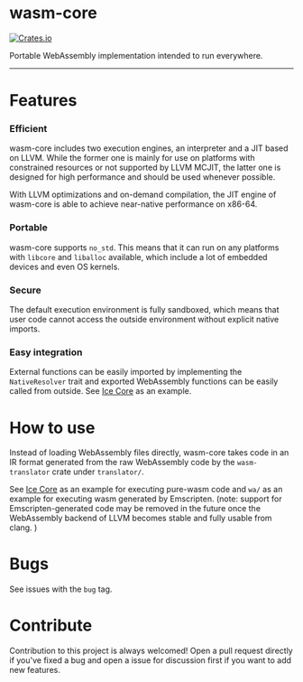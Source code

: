 # wasm-core

[![Crates.io](https://img.shields.io/crates/v/wasm-core.svg)](https://crates.io/crates/wasm-core)

Portable WebAssembly implementation intended to run everywhere.

-----

# Features

### Efficient

wasm-core includes two execution engines, an interpreter and a JIT based on LLVM. While the former one is mainly for use on platforms with constrained resources or not supported by LLVM MCJIT, the latter one is designed for high performance and should be used whenever possible.

With LLVM optimizations and on-demand compilation, the JIT engine of wasm-core is able to achieve near-native performance on x86-64.

### Portable

wasm-core supports `no_std`. This means that it can run on any platforms with `libcore` and `liballoc` available, which include a lot of embedded devices and even OS kernels.

### Secure

The default execution environment is fully sandboxed, which means that user code cannot access the outside environment without explicit native imports.

### Easy integration

External functions can be easily imported by implementing the `NativeResolver` trait and exported WebAssembly functions can be easily called from outside. See [Ice Core](https://github.com/losfair/IceCore/tree/lssa) as an example.

# How to use

Instead of loading WebAssembly files directly, wasm-core takes code in an IR format generated from the raw WebAssembly code by the `wasm-translator` crate under `translator/`. 

See [Ice Core](https://github.com/losfair/IceCore/tree/lssa) as an example for executing pure-wasm code and `wa/` as an example for executing wasm generated by Emscripten. (note: support for Emscripten-generated code may be removed in the future once the WebAssembly backend of LLVM becomes stable and fully usable from clang. )

# Bugs

See issues with the `bug` tag.

# Contribute

Contribution to this project is always welcomed! Open a pull request directly if you've fixed a bug and open a issue for discussion first if you want to add new features.
